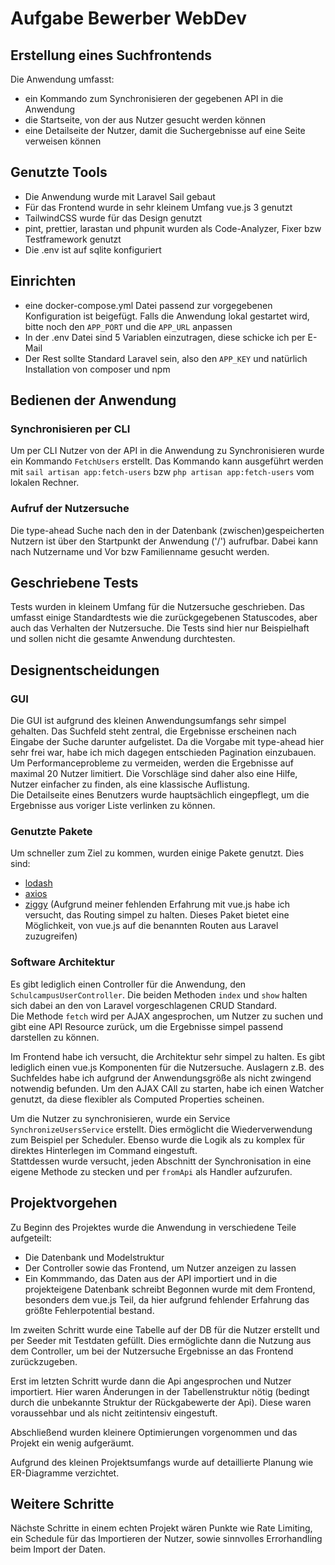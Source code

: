 # Aufgabe Bewerber WebDev

## Erstellung eines Suchfrontends

Die Anwendung umfasst:

-   ein Kommando zum Synchronisieren der gegebenen API in die Anwendung
-   die Startseite, von der aus Nutzer gesucht werden können
-   eine Detailseite der Nutzer, damit die Suchergebnisse auf eine Seite verweisen können

## Genutzte Tools

-   Die Anwendung wurde mit Laravel Sail gebaut
-   Für das Frontend wurde in sehr kleinem Umfang vue.js 3 genutzt
-   TailwindCSS wurde für das Design genutzt
-   pint, prettier, larastan und phpunit wurden als Code-Analyzer, Fixer bzw Testframework genutzt
-   Die .env ist auf sqlite konfiguriert

## Einrichten

-   eine docker-compose.yml Datei passend zur vorgegebenen Konfiguration ist beigefügt. Falls die Anwendung lokal gestartet wird, bitte noch den `APP_PORT` und die `APP_URL` anpassen
-   In der .env Datei sind 5 Variablen einzutragen, diese schicke ich per E-Mail
-   Der Rest sollte Standard Laravel sein, also den `APP_KEY` und natürlich Installation von composer und npm

## Bedienen der Anwendung

### Synchronisieren per CLI

Um per CLI Nutzer von der API in die Anwendung zu Synchronisieren wurde ein Kommando `FetchUsers` erstellt.
Das Kommando kann ausgeführt werden mit `sail artisan app:fetch-users` bzw `php artisan app:fetch-users` vom lokalen Rechner.

### Aufruf der Nutzersuche

Die type-ahead Suche nach den in der Datenbank (zwischen)gespeicherten Nutzern ist über den Startpunkt der Anwendung ('/') aufrufbar.
Dabei kann nach Nutzername und Vor bzw Familienname gesucht werden.

## Geschriebene Tests

Tests wurden in kleinem Umfang für die Nutzersuche geschrieben. Das umfasst einige Standardtests wie die zurückgegebenen Statuscodes, aber auch das Verhalten der Nutzersuche. Die Tests sind hier nur Beispielhaft und sollen nicht die gesamte Anwendung durchtesten.

## Designentscheidungen

### GUI

Die GUI ist aufgrund des kleinen Anwendungsumfangs sehr simpel gehalten. Das Suchfeld steht zentral, die Ergebnisse erscheinen nach Eingabe der Suche darunter aufgelistet. Da die Vorgabe mit type-ahead hier sehr frei war, habe ich mich dagegen entschieden Pagination einzubauen. Um Performanceprobleme zu vermeiden, werden die Ergebnisse auf maximal 20 Nutzer limitiert. Die Vorschläge sind daher also eine Hilfe, Nutzer einfacher zu finden, als eine klassische Auflistung.  
Die Detailseite eines Benutzers wurde hauptsächlich eingepflegt, um die Ergebnisse aus voriger Liste verlinken zu können.

### Genutzte Pakete

Um schneller zum Ziel zu kommen, wurden einige Pakete genutzt. Dies sind:
-   [lodash](https://github.com/lodash/lodash)
-   [axios](https://github.com/axios/axios)
-   [ziggy](https://github.com/tighten/ziggy) (Aufgrund meiner fehlenden Erfahrung mit vue.js habe ich versucht, das Routing simpel zu halten. Dieses Paket bietet eine Möglichkeit, von vue.js auf die benannten Routen aus Laravel zuzugreifen)

### Software Architektur

Es gibt lediglich einen Controller für die Anwendung, den `SchulcampusUserController`. Die beiden Methoden `index` und `show` halten sich dabei an den von Laravel vorgeschlagenen CRUD Standard.  
Die Methode `fetch` wird per AJAX angesprochen, um Nutzer zu suchen und gibt eine API Resource zurück, um die Ergebnisse simpel passend darstellen zu können.

Im Frontend habe ich versucht, die Architektur sehr simpel zu halten. Es gibt lediglich einen vue.js Komponenten für die Nutzersuche. Auslagern z.B. des Suchfeldes habe ich aufgrund der Anwendungsgröße als nicht zwingend notwendig befunden. Um den AJAX CAll zu starten, habe ich einen Watcher genutzt, da diese flexibler als Computed Properties scheinen.

Um die Nutzer zu synchronisieren, wurde ein Service `SynchronizeUsersService` erstellt. Dies ermöglicht die Wiederverwendung zum Beispiel per Scheduler. Ebenso wurde die Logik als zu komplex für direktes Hinterlegen im Command eingestuft.  
Stattdessen wurde versucht, jeden Abschnitt der Synchronisation in eine eigene Methode zu stecken und per `fromApi` als Handler aufzurufen.

## Projektvorgehen
Zu Beginn des Projektes wurde die Anwendung in verschiedene Teile aufgeteilt:
- Die Datenbank und Modelstruktur
- Der Controller sowie das Frontend, um Nutzer anzeigen zu lassen
- Ein Kommmando, das Daten aus der API importiert und in die projekteigene Datenbank schreibt
Begonnen wurde mit dem Frontend, besonders dem vue.js Teil, da hier aufgrund fehlender Erfahrung das größte Fehlerpotential bestand.

Im zweiten Schritt wurde eine Tabelle auf der DB für die Nutzer erstellt und per Seeder mit Testdaten gefüllt. Dies ermöglichte dann die Nutzung aus dem Controller, um bei der Nutzersuche Ergebnisse an das Frontend zurückzugeben.

Erst im letzten Schritt wurde dann die Api angesprochen und Nutzer importiert. Hier waren Änderungen in der Tabellenstruktur nötig (bedingt durch die unbekannte Struktur der Rückgabewerte der Api). Diese waren voraussehbar und als nicht zeitintensiv eingestuft.

Abschließend wurden kleinere Optimierungen vorgenommen und das Projekt ein wenig aufgeräumt.

Aufgrund des kleinen Projektsumfangs wurde auf detaillierte Planung wie ER-Diagramme verzichtet.

## Weitere Schritte
Nächste Schritte in einem echten Projekt wären Punkte wie Rate Limiting, ein Schedule für das Importieren der Nutzer, sowie sinnvolles Errorhandling beim Import der Daten.
